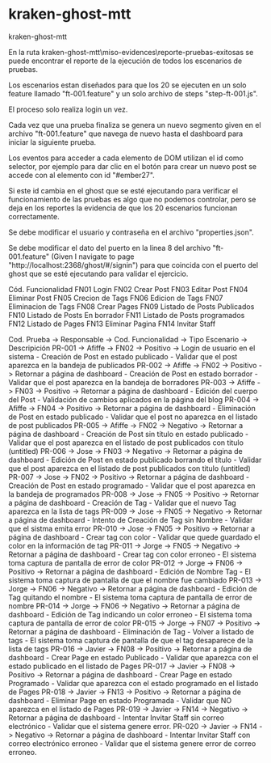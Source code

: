 # kraken-ghost-mtt
 kraken-ghost-mtt
 
 En la ruta kraken-ghost-mtt\miso-evidences\reporte-pruebas-exitosas se puede encontrar el reporte de la ejecución de todos los escenarios de pruebas.

 Los escenarios estan diseñados para que los 20 se ejecuten en un solo feature llamado "ft-001.feature" y un solo archivo de steps "step-ft-001.js".
 
 El proceso solo realiza login un vez.

 Cada vez que una prueba finaliza se genera un nuevo segmento given en el archivo "ft-001.feature" que navega de nuevo hasta el dashboard para iniciar la siguiente prueba.

 Los eventos para acceder a cada elemento de DOM utilizan el id como selector, por ejemplo para dar clic en el botón para crear un nuevo post se accede con al elemento con id "#ember27".

 Si este id cambia en el ghost que se esté ejecutando para verificar el funcionamiento de las pruebas es algo que no podemos controlar, pero se deja en los reportes la evidencia de que los 20 escenarios funcionan correctamente.

 Se debe modificar el usuario y contraseña en el archivo "properties.json".

 Se debe modificar el dato del puerto en la linea 8 del archivo "ft-001.feature" (Given I navigate to page "http://localhost:2368/ghost/#/signin") para que coincida con el puerto del ghost que se esté ejecutando para validar el ejercicio.

 Cód.	Funcionalidad
FN01	Login
FN02	Crear Post
FN03	Editar Post
FN04	Eliminar Post
FN05	Crecion de Tags
FN06	Edicion de Tags
FN07	Eliminacion de Tags
FN08	Crear Pages
FN09	Listado de Posts Publicados
FN10	Listado de Posts En borrador
FN11	Listado de Posts programados
FN12	Listado de Pages
FN13	Eliminar Pagina
FN14	Invitar Staff

Cod. Prueba -> Responsable -> Cod. Funcionalidad -> Tipo Escenario -> Descripición 
PR-001 -> Afiffe -> FN02 -> Positivo -> Login de usuario en el sistema - Creación de Post en estado publicado - Validar que el post aparezca en la bandeja de publicados
PR-002 -> Afiffe -> FN02 -> Positivo -> Retornar a página de dashboard - Creación de Post en estado borrador - Validar que el post aparezca en la bandeja de borradores
PR-003 -> Afiffe -> FN03 -> Positivo -> Retornar a página de dashboard - Edición del cuerpo del Post - Validación de cambios aplicados en la página del blog
PR-004 -> Afiffe -> FN04 -> Positivo -> Retornar a página de dashboard - Eliminación de Post en estado publicado - Validar que el post no aparezca en el listado de post publicados
PR-005 -> Afiffe -> FN02 -> Negativo -> Retornar a página de dashboard - Creación de Post sin título en estado publicado - Validar que el post aparezca en el listado de post publicados con titulo (untitled)
PR-006 -> Jose -> FN03 -> Negativo -> Retornar a página de dashboard - Edición de Post en estado publicado borrando el título - Validar que el post aparezca en el listado de post publicados con titulo (untitled)
PR-007 -> Jose -> FN02 -> Positivo -> Retornar a página de dashboard - Creación de Post en estado programado - Validar que el post aparezca en la bandeja de programados
PR-008 -> Jose -> FN05 -> Positivo -> Retornar a página de dashboard - Creación de Tag - Validar que el nuevo Tag aparezca en la lista de tags
PR-009 -> Jose -> FN05 -> Negativo -> Retornar a página de dashboard - Intento de Creación de Tag sin Nombre - Validar que el sistma emita error
PR-010 -> Jose -> FN05 -> Positivo -> Retornar a página de dashboard - Crear tag con color - Validar que quede guardado el color en la información de tag
PR-011 -> Jorge -> FN05 -> Negativo -> Retornar a página de dashboard - Crear tag con color erroneo - El sistema toma captura de pantalla de error de color
PR-012 -> Jorge -> FN06 -> Positivo -> Retornar a página de dashboard - Edición de Nombre Tag - El sistema toma captura de pantalla de que el nombre fue cambiado
PR-013 -> Jorge -> FN06 -> Negativo -> Retornar a página de dashboard - Edición de Tag quitando el nombre - El sistema toma captura de pantalla de error de nombre
PR-014 -> Jorge -> FN06 -> Negativo -> Retornar a página de dashboard - Edición de Tag indicando un color erroneo - El sistema toma captura de pantalla de error de color
PR-015 -> Jorge -> FN07 -> Positivo -> Retornar a página de dashboard - Eliminación de Tag - Volver a listado de tags - El sistema toma captura de pantalla de que el tag desaparece de la lista de tags
PR-016 -> Javier -> FN08 -> Positivo -> Retornar a página de dashboard - Crear Page en estado Publicado - Validar que aparezca con el estado publicado en el listado de Pages
PR-017 -> Javier -> FN08 -> Positivo -> Retornar a página de dashboard - Crear Page en estado Programado - Validar que aparezca con el estado programado en el listado de Pages
PR-018 -> Javier -> FN13 -> Positivo -> Retornar a página de dashboard - Eliminar Page en estado Programada - Validar que NO aparezca en el listado de Pages
PR-019 -> Javier -> FN14 -> Negativo -> Retornar a página de dashboard - Intentar Invitar Staff sin correo electrónico - Validar que el sistema genere error.
PR-020 -> Javier -> FN14 -> Negativo -> Retornar a página de dashboard - Intentar Invitar Staff con correo electrónico erroneo - Validar que el sistema genere error de correo erroneo.


